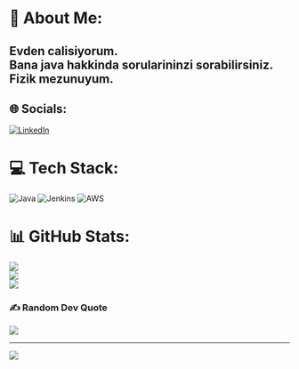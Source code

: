 
# 💫 About Me:
Evden calisiyorum.<br>Bana java hakkinda sorularininzi sorabilirsiniz.<br>Fizik mezunuyum.
---

## 🌐 Socials:
[![LinkedIn](https://img.shields.io/badge/LinkedIn-%230077B5.svg?logo=linkedin&logoColor=white)](https://linkedin.com/in/https://www.linkedin.com/in/halime-ayci/) 

# 💻 Tech Stack:
![Java](https://img.shields.io/badge/java-%23ED8B00.svg?style=for-the-badge&logo=java&logoColor=white) ![Jenkins](https://img.shields.io/badge/jenkins-%232C5263.svg?style=for-the-badge&logo=jenkins&logoColor=white) ![AWS](https://img.shields.io/badge/AWS-%23FF9900.svg?style=for-the-badge&logo=amazon-aws&logoColor=white)
# 📊 GitHub Stats:
![](https://github-readme-stats.vercel.app/api?username=Ayci-Halime&theme=radical&hide_border=false&include_all_commits=false&count_private=false)<br/>
![](https://github-readme-streak-stats.herokuapp.com/?user=Ayci-Halime&theme=radical&hide_border=false)<br/>
![](https://github-readme-stats.vercel.app/api/top-langs/?username=Ayci-Halime&theme=radical&hide_border=false&include_all_commits=false&count_private=false&layout=compact)

### ✍️ Random Dev Quote
![](https://quotes-github-readme.vercel.app/api?type=horizontal&theme=radical)

---
[![](https://visitcount.itsvg.in/api?id=Ayci-Halime&icon=0&color=0)](https://visitcount.itsvg.in)

<!-- Proudly created with GPRM ( https://gprm.itsvg.in ) -->





